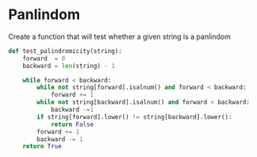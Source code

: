 # Panlindom

Create a function that will test whether a given string is a panlindom

```python
def test_palindromicity(string):
    forward  = 0
    backward = len(string) - 1

    while forward < backward:
        while not string[forward].isalnum() and forward < backward:
            forward += 1
        while not string[backward].isalnum() and forward < backward:
            backward -=1
        if string[forward].lower() != string[backward].lower():
            return False
        forward += 1
        backward -= 1
    return True
```